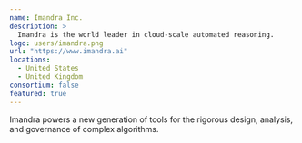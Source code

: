 ```yaml
---
name: Imandra Inc.
description: >
  Imandra is the world leader in cloud-scale automated reasoning.
logo: users/imandra.png
url: "https://www.imandra.ai"
locations:
  - United States
  - United Kingdom
consortium: false
featured: true
---
```


Imandra powers a new generation of tools for the rigorous design, analysis, and governance of complex algorithms.
